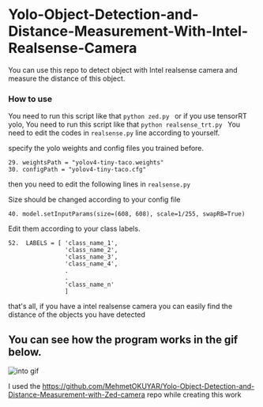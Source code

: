 # Yolo-Object-Detection-and-Distance-Measurement-With-Intel-Realsense-Camera
You can use this repo to detect object with Intel realsense camera and measure the distance of this object.


### How to use 

You need to run this script like that `python zed.py `
or if you use tensorRT yolo, You need to run this script like that `python realsense_trt.py `
You need to edit the codes in `realsense.py` line according to yourself.

specify the yolo weights and config files you trained before.
~~~~~~~~~~~~
29. weightsPath = "yolov4-tiny-taco.weights"
30. configPath = "yolov4-tiny-taco.cfg"
~~~~~~~~~~~~~~~~~~~~~~~~~~~~

then you need to edit the following lines in `realsense.py` 

Size should be changed according to your config file
~~~~~~
40. model.setInputParams(size=(608, 608), scale=1/255, swapRB=True)
~~~~~~~~~~~~~~~~~~~~
Edit them according to your class labels.
~~~~~~~~~~~~
52.  LABELS = [ 'class_name_1',
                'class_name_2',
                'class_name_3',
                'class_name_4',
                .
                .
                'class_name_n'
                ]
~~~~~~~~~~~~~~~~~~~~~~~~~~~~~~     
that's all, if you have a intel realsense camera you can easily find the distance of the objects you have detected
## You can see how the program works in the gif below.

![into gif](https://github.com/bunyaminbingol/Yolo-Object-Detection-and-Distance-Measurement-With-Intel-Realsense-Camera/blob/main/intro.gif)

I used the https://github.com/MehmetOKUYAR/Yolo-Object-Detection-and-Distance-Measurement-with-Zed-camera repo while creating this work
